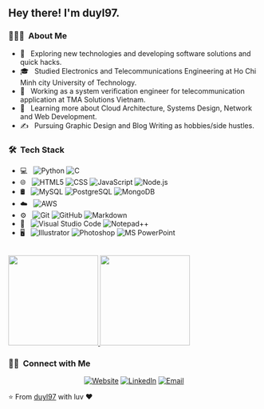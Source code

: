 <!--
**duyl97/duyl97** is a ✨ _special_ ✨ repository because its `README.md` (this file) appears on your GitHub profile.
<img src="https://raw.githubusercontent.com/AVS1508/AVS1508/master/assets/Aditya%20Vikram%20Singh%20Banner.png">
-->
<h2> Hey there! I'm duyl97.</h2>

<h3> 👨🏻‍💻 &nbsp;About Me </h3>

- 🤔 &nbsp; Exploring new technologies and developing software solutions and quick hacks.
- 🎓 &nbsp; Studied Electronics and Telecommunications Engineering at Ho Chi Minh city University of Technology.
- 💼 &nbsp; Working as a system verification engineer for telecommunication application at TMA Solutions Vietnam.
- 🌱 &nbsp; Learning more about Cloud Architecture, Systems Design, Network and Web Development.
- ✍️ &nbsp; Pursuing Graphic Design and Blog Writing as hobbies/side hustles.

<h3> 🛠 &nbsp;Tech Stack</h3>

- 💻 &nbsp;
  ![Python](https://img.shields.io/badge/-Python-333333?style=flat&logo=python)
  <!--![Java](https://img.shields.io/badge/-Java-333333?style=flat&logo=Java&logoColor=007396)-->
  ![C](https://img.shields.io/badge/-C-333333?style=flat&logo=C%2B%2B&logoColor=00599C)
  <!--![R (Statistics)](https://img.shields.io/badge/-R-333333?style=flat&logo=R&logoColor=276DC3)-->
- 🌐 &nbsp;
  ![HTML5](https://img.shields.io/badge/-HTML5-333333?style=flat&logo=HTML5)
  ![CSS](https://img.shields.io/badge/-CSS-333333?style=flat&logo=CSS3&logoColor=1572B6)
  ![JavaScript](https://img.shields.io/badge/-JavaScript-333333?style=flat&logo=javascript)
  <!-- ![Bootstrap](https://img.shields.io/badge/-Bootstrap-333333?style=flat&logo=bootstrap&logoColor=563D7C)-->
  ![Node.js](https://img.shields.io/badge/-Node.js-333333?style=flat&logo=node.js)
  <!-- ![React](https://img.shields.io/badge/-React-333333?style=flat&logo=react)-->
- 🛢 &nbsp;
  ![MySQL](https://img.shields.io/badge/-MySQL-333333?style=flat&logo=mysql)
  ![PostgreSQL](https://img.shields.io/badge/-PostgreSQL-333333?style=flat&logo=PostgreSQL)
  ![MongoDB](https://img.shields.io/badge/-MongoDB-333333?style=flat&logo=mongodb)
- ☁️ &nbsp;
  ![AWS](https://img.shields.io/badge/-AWS-FF9900?style=flat&logo=amazonaws)
- ⚙️ &nbsp;
  ![Git](https://img.shields.io/badge/-Git-333333?style=flat&logo=git)
  ![GitHub](https://img.shields.io/badge/-GitHub-333333?style=flat&logo=github)
  ![Markdown](https://img.shields.io/badge/-Markdown-333333?style=flat&logo=markdown)
- 🔧 &nbsp;
  ![Visual Studio Code](https://img.shields.io/badge/-Visual%20Studio%20Code-333333?style=flat&logo=visual-studio-code&logoColor=007ACC)
  ![Notepad++](https://img.shields.io/badge/-Notepad++-48CA60?style=flat&logo=Notepad++)
  <!--![Eclipse](https://img.shields.io/badge/-Eclipse-333333?style=flat&logo=eclipse-ide&logoColor=2C2255)-->
- 🖥 &nbsp;
  ![Illustrator](https://img.shields.io/badge/-Illustrator-333333?style=flat&logo=adobe-illustrator)
  ![Photoshop](https://img.shields.io/badge/-Photoshop-333333?style=flat&logo=adobe-photoshop)
  ![MS PowerPoint](https://img.shields.io/badge/MS-PowerPoint%20-D04423)

<br/>

<a href="https://github.com/duyl97">
  <img height="180em" src="https://github-readme-stats.vercel.app/api?username=duyl97&theme=buefy&show_icons=true" />
  <img height="180em" src="https://github-readme-stats.vercel.app/api/top-langs/?username=duyl97&theme=buefy&layout=compact" />
</a>

<br/>

<h3> 🤝🏻 &nbsp;Connect with Me </h3>

<p align="center">
<a href="https://duyl97.wordpress.com/"><img alt="Website" src="https://img.shields.io/badge/Website-duyl97.wordpress.com-blue?style=flat-square&logo=google-chrome"></a>
<a href="https://www.linkedin.com/in/duyluan97/"><img alt="LinkedIn" src="https://img.shields.io/badge/LinkedIn-Luan%20Nguyen%20Duy-blue?style=flat-square&logo=linkedin"></a>
<a href="mailto:dl97.app@gmail.com"><img alt="Email" src="https://img.shields.io/badge/Email-dl97.app@gmail.com-blue?style=flat-square&logo=gmail"></a>
</p>

⭐️ From [duyl97](https://github.com/duyl97) with luv ❤
